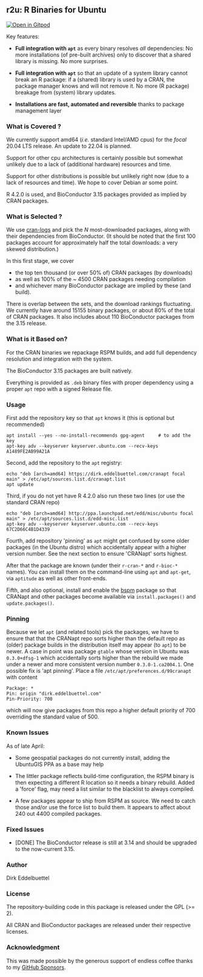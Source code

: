 
## r2u:  R Binaries for Ubuntu

[![Open in Gitpod](https://gitpod.io/button/open-in-gitpod.svg)](https://gitpod.io/#https://github.com/eddelbuettel/r2u)

Key features:

- **Full integration with `apt`** as every binary resolves _all_ dependencies: No
  more installations (of pre-built archives) only to discover that a shared
  library is missing. No more surprises.

- **Full integration with `apt`** so that an update of a system library
  cannot break an R package: if a (shared) library is used by a CRAN, the
  package manager knows and will not remove it.  No more (R package) breakage
  from (system) library updates.
  
- **Installations are fast, automated and reversible** thanks to package
  management layer
  
### What is Covered ?

We currently support amd64 (_i.e._ standard Intel/AMD cpus) for the _focal_
20.04 LTS release.  An update to 22.04 is planned.

Support for other cpu architectures is certainly possible but somewhat
unlikely due to a lack of (additional hardware) resources and time.

Support for other distributions is possible but unlikely right now (due to a lack
of resources and time). We hope to cover Debian ar some point.

R 4.2.0 is used, and BioConductor 3.15 packages provided as implied by CRAN packages.

### What is Selected ?

We use [cran-logs](https://cran-logs.rstudio.com/) and pick the _N_
most-downloaded packages, along with their dependencies from BioConductor.
(It should be noted that the first 100 packages account for approximately
half the total downloads: a very skewed distribution.)

In this first stage, we cover 
- the top ten thousand (or over 50% of) CRAN packages (by downloads) 
- as well as 100% of the ~ 4500 CRAN packages needing compilation 
- and whichever many BioConductor package are implied by these (and build). 

There is overlap between the sets, and the download rankings fluctuating. We
currently have around 15155 binary packages, or about 80% of the total of
CRAN packages. It also includes about 110 BioConductor packages from the 3.15
release.

### What is it Based on?

For the CRAN binaries we repackage RSPM builds, and add full dependency
resolution and integration with the system.

The BioConductor 3.15 packages are built natively.

Everything is provided as `.deb` binary files with proper dependency using a
proper `apt` repo with a signed Release file.


### Usage 

First add the repository key so that `apt` knows it (this is optional but recommended) 

    apt install --yes --no-install-recommends gpg-agent  	# to add the key
    apt-key adv --keyserver keyserver.ubuntu.com --recv-keys A1489FE2AB99A21A
    
Second, add the repository to the `apt` registry:

    echo "deb [arch=amd64] https://dirk.eddelbuettel.com/cranapt focal main" > /etc/apt/sources.list.d/cranapt.list
    apt update

Third, if you do not yet have R 4.2.0 also run these two lines (or use the
standard CRAN repo)

    echo "deb [arch=amd64] http://ppa.launchpad.net/edd/misc/ubuntu focal main" > /etc/apt/sources.list.d/edd-misc.list 
    apt-key adv --keyserver keyserver.ubuntu.com --recv-keys 67C2D66C4B1D4339

Fourth, add repository 'pinning' as `apt` might get confused by some older
packages (in the Ubuntu distro) which accidentally appear with a higher
version number. See the next section to ensure 'CRANapt' sorts highest.

After that the package are known (under their `r-cran-*` and `r-bioc-*`
names).  You can install them on the command-line using `apt` and `apt-get`,
via `aptitude` as well as other front-ends.

Fifth, and also optional, install and enable the
[bspm](https://cloud.r-project.org/package=bspm) package so that CRANapt and
other packages become available via `install.packages()` and
`update.packages()`.


### Pinning

Because we let `apt` (and related tools) pick the packages, we have to ensure
that that the CRANapt repo sorts higher than the default repo as (older)
package builds in the distribution itself may appear (to `apt`) to be
newer. A case in point was package `gtable` whose version in Ubuntu was
`0.3.0+dfsg-1` which accidentally sorts higher than the rebuild we made under
a newer and more consistent version number `0.3.0-1.ca2004.1`.  One possible
fix is 'apt pinning'. Place a file `/etc/apt/preferences.d/99cranapt` with content

    Package: *
    Pin: origin "dirk.eddelbuettel.com"
    Pin-Priority: 700

which will now give packages from this repo a higher default priority of 700
overriding the standard value of 500.

### Known Issues

As of late April:

- Some geospatial packages do not currently install, adding the UbuntuGIS PPA
  as a base may help

- The littler package reflects build-time configuration, the RSPM binary is
  then expecting a different R location so it needs a binary rebuild. Added a
  'force' flag, may need a list similar to the blacklist to always compiled.
  
- A few packages appear to ship from RSPM as source. We need to catch those
  and/or use the force list to build them. It appears to affect about 240 out
  4400 compiled packages.

### Fixed Issues

- [DONE] The BioConductor release is still at 3.14 and should be upgraded to the
  now-current 3.15. 


### Author

Dirk Eddelbuettel

### License

The repository-building code in this package is released under the GPL (>= 2).

All CRAN and BioConductor packages are released under their respective licenses.

### Acknowledgment

This was made possible by the generous support of endless coffee thanks to my
[GitHub Sponsors](https://github.com/sponsors/eddelbuettel).
